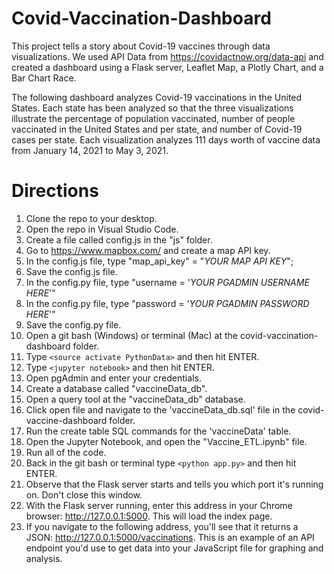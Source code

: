 # Covid-Vaccination-Dashboard
This project tells a story about Covid-19 vaccines through data visualizations. We used API Data from https://covidactnow.org/data-api and created a dashboard using a Flask server, Leaflet Map, a Plotly Chart, and a Bar Chart Race. 

The following dashboard analyzes Covid-19 vaccinations in the United States. Each state has been analyzed so that the three visualizations illustrate the percentage of population vaccinated, number of people vaccinated in the United States and per state, and number of Covid-19 cases per state. Each visualization analyzes 111 days worth of vaccine data from January 14, 2021 to May 3, 2021.

# Directions

1. Clone the repo to your desktop.
1. Open the repo in Visual Studio Code. 
1. Create a file called config.js in the "js" folder.
1. Go to https://www.mapbox.com/ and create a map API key.
1. In the config.js file, type "map_api_key" = "*YOUR MAP API KEY*";
1. Save the config.js file.
1. In the config.py file, type "username = '*YOUR PGADMIN USERNAME HERE*'"
1. In the config.py file, type "password = '*YOUR PGADMIN PASSWORD HERE*'"
1. Save the config.py file.
1. Open a git bash (Windows) or terminal (Mac) at the covid-vaccination-dashboard folder.
1. Type `<source activate PythonData>` and then hit ENTER.
1. Type `<jupyter notebook>` and then hit ENTER.
1. Open pgAdmin and enter your credentials.
1. Create a database called "vaccineData_db".
1. Open a query tool at the "vaccineData_db" database.
1. Click open file and navigate to the 'vaccineData_db.sql' file in the covid-vaccine-dashboard folder.
1. Run the create table SQL commands for the 'vaccineData' table. 
1. Open the Jupyter Notebook, and open the "Vaccine_ETL.ipynb" file. 
1. Run all of the code.
1. Back in the git bash or terminal type `<python app.py>` and then hit ENTER. 
1. Observe that the Flask server starts and tells you which port it's running on. Don't close this window.
1. With the Flask server running, enter this address in your Chrome browser:  http://127.0.0.1:5000. This will load the index page. 
1. If you navigate to the following address, you'll see that it returns a JSON: http://127.0.0.1:5000/vaccinations. This is an example of an API endpoint you'd use to get data into your JavaScript file for graphing and analysis.
